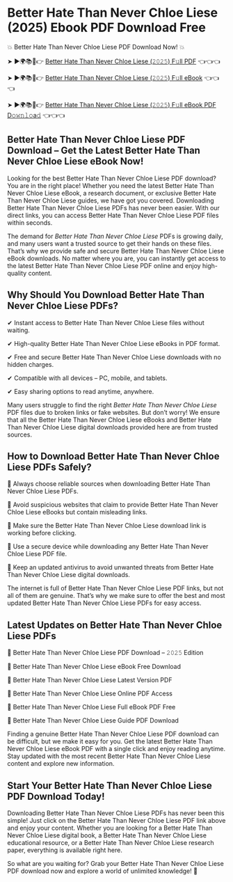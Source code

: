# Better Hate Than Never Chloe Liese (2025) Ebook PDF Download Free

💥 Better Hate Than Never Chloe Liese PDF Download Now! 💥

➤ ►🌍📚📱👉 [Better Hate Than Never Chloe Liese (𝟸𝟶𝟸𝟻) F𝚞ll PDF](https://getpdf.xyz/better-hate-than-never-chloe-liese) 👈👈👈


➤ ►🌍📚📱👉 [Better Hate Than Never Chloe Liese (𝟸𝟶𝟸𝟻) F𝚞ll eBook](https://getpdf.xyz/better-hate-than-never-chloe-liese) 👈👈👈


➤ ►🌍📚📱👉 [Better Hate Than Never Chloe Liese (𝟸𝟶𝟸𝟻) F𝚞ll eBook PDF D𝚘𝚠𝚗𝚕𝚘a𝚍](https://getpdf.xyz/better-hate-than-never-chloe-liese) 👈👈👈


## Better Hate Than Never Chloe Liese PDF Download – Get the Latest Better Hate Than Never Chloe Liese eBook Now!

Looking for the best Better Hate Than Never Chloe Liese PDF download? You are in the right place! Whether you need the latest Better Hate Than Never Chloe Liese eBook, a research document, or exclusive Better Hate Than Never Chloe Liese guides, we have got you covered. Downloading Better Hate Than Never Chloe Liese PDFs has never been easier. With our direct links, you can access Better Hate Than Never Chloe Liese PDF files within seconds.

The demand for *Better Hate Than Never Chloe Liese* PDFs is growing daily, and many users want a trusted source to get their hands on these files. That’s why we provide safe and secure Better Hate Than Never Chloe Liese eBook downloads. No matter where you are, you can instantly get access to the latest Better Hate Than Never Chloe Liese PDF online and enjoy high-quality content.

## Why Should You Download Better Hate Than Never Chloe Liese PDFs?

✔ Instant access to Better Hate Than Never Chloe Liese files without waiting.

✔ High-quality Better Hate Than Never Chloe Liese eBooks in PDF format.

✔ Free and secure Better Hate Than Never Chloe Liese downloads with no hidden charges.

✔ Compatible with all devices – PC, mobile, and tablets.

✔ Easy sharing options to read anytime, anywhere.

Many users struggle to find the right *Better Hate Than Never Chloe Liese* PDF files due to broken links or fake websites. But don’t worry! We ensure that all the Better Hate Than Never Chloe Liese eBooks and Better Hate Than Never Chloe Liese digital downloads provided here are from trusted sources.

## How to Download Better Hate Than Never Chloe Liese PDFs Safely?

📌 Always choose reliable sources when downloading Better Hate Than Never Chloe Liese PDFs.

📌 Avoid suspicious websites that claim to provide Better Hate Than Never Chloe Liese eBooks but contain misleading links.

📌 Make sure the Better Hate Than Never Chloe Liese download link is working before clicking.

📌 Use a secure device while downloading any Better Hate Than Never Chloe Liese PDF file.

📌 Keep an updated antivirus to avoid unwanted threats from Better Hate Than Never Chloe Liese digital downloads.

The internet is full of Better Hate Than Never Chloe Liese PDF links, but not all of them are genuine. That’s why we make sure to offer the best and most updated Better Hate Than Never Chloe Liese PDFs for easy access.

## Latest Updates on Better Hate Than Never Chloe Liese PDFs

🔹 Better Hate Than Never Chloe Liese PDF Download – 𝟸𝟶𝟸𝟻 Edition

🔹 Better Hate Than Never Chloe Liese eBook Free Download

🔹 Better Hate Than Never Chloe Liese Latest Version PDF

🔹 Better Hate Than Never Chloe Liese Online PDF Access

🔹 Better Hate Than Never Chloe Liese Full eBook PDF Free

🔹 Better Hate Than Never Chloe Liese Guide PDF Download

Finding a genuine Better Hate Than Never Chloe Liese PDF download can be difficult, but we make it easy for you. Get the latest Better Hate Than Never Chloe Liese eBook PDF with a single click and enjoy reading anytime. Stay updated with the most recent Better Hate Than Never Chloe Liese content and explore new information.

## Start Your Better Hate Than Never Chloe Liese PDF Download Today!

Downloading Better Hate Than Never Chloe Liese PDFs has never been this simple! Just click on the Better Hate Than Never Chloe Liese PDF link above and enjoy your content. Whether you are looking for a Better Hate Than Never Chloe Liese digital book, a Better Hate Than Never Chloe Liese educational resource, or a Better Hate Than Never Chloe Liese research paper, everything is available right here.

So what are you waiting for? Grab your Better Hate Than Never Chloe Liese PDF download now and explore a world of unlimited knowledge! 🚀